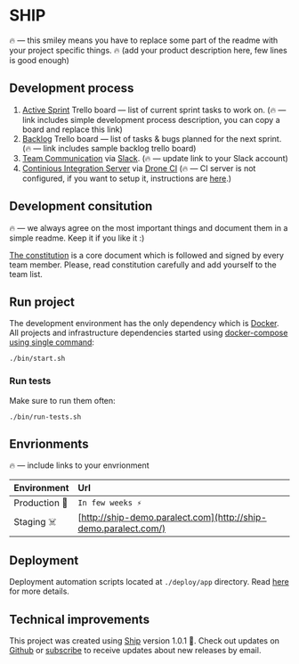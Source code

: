 # SHIP

🔥 — this smiley means you have to replace some part of the readme with your project specific things. 
🔥 (add your product description here, few lines is good enough)

## Development process 

1. [Active Sprint](https://trello.com/b/Qur5fy2O/ship-backlog-template) Trello board — list of current sprint tasks to work on. (🔥 — link includes simple development process description, you can copy a board and replace this link)
2. [Backlog](https://trello.com/b/Qur5fy2O/ship-backlog-template) Trello board — list of tasks & bugs planned for the next sprint. (🔥 — link includes sample backlog trello board)
3. [Team Communication](https://paralect-stack.slack.com/messages) via [Slack](https://slack.com/). (🔥 — update link to your Slack account)
4. [Continious Integration Server](http://product-stack-ci.paralect.com) via [Drone CI](https://github.com/drone/drone) (🔥 — CI server is not configured, if you want to setup it, instructions are [here](./deploy/drone-ci/README.md).)

## Development consitution

 🔥 — we always agree on the most important things and document them in a simple readme. Keep it if you like it :)

[The constitution](./CONSTITUTION.md) is a core document which is followed and signed by every team member. Please, read constitution carefully and add yourself to the team list.

## Run project

The development environment has the only dependency which is [Docker](https://docs.docker.com/install/). All projects and infrastructure dependencies started using [docker-compose using single command](https://github.com/paralect/docker-compose-starter):

```
./bin/start.sh
```

### Run tests

Make sure to run them often: 

```
./bin/run-tests.sh 
```

## Envrionments

 🔥 — include links to your envrionment

|Environment|Url|
|:---|:----------|
|Production 🚀|`In few weeks ⚡️`|
|Staging ☠️|[http://ship-demo.paralect.com](http://ship-demo.paralect.com/)|


## Deployment

Deployment automation scripts located at `./deploy/app` directory. Read [here](./deploy/app/README.md) for more details.

## Technical improvements

This project was created using [Ship](https://github.com/paralect/ship) version 1.0.1 🚀. Check out updates on [Github](https://github.com/paralect/ship) or [subscribe](https://www.paralect.com/ship) to receive updates about new releases by email. 